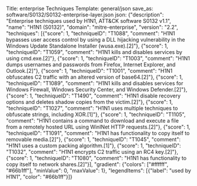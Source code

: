 Title: enterprise Techniques
Template: general/json
save_as: software/S0132/S0132-enterprise-layer.json
json: {"description": "Enterprise techniques used by H1N1, ATT&CK software S0132 v1.1", "name": "H1N1 (S0132)", "domain": "mitre-enterprise", "version": "2.2", "techniques": [{"score": 1, "techniqueID": "T1088", "comment": "H1N1 bypasses user access control by using a DLL hijacking vulnerability in the Windows Update Standalone Installer (wusa.exe).[2]"}, {"score": 1, "techniqueID": "T1059", "comment": "H1N1 kills and disables services by using cmd.exe.[2]"}, {"score": 1, "techniqueID": "T1003", "comment": "H1N1 dumps usernames and passwords from Firefox, Internet Explorer, and Outlook.[2]"}, {"score": 1, "techniqueID": "T1001", "comment": "H1N1 obfuscates C2 traffic with an altered version of base64.[2]"}, {"score": 1, "techniqueID": "T1089", "comment": "H1N1 kills and disables services for Windows Firewall, Windows Security Center, and Windows Defender.[2]"}, {"score": 1, "techniqueID": "T1490", "comment": "H1N1 disable recovery options and deletes shadow copies from the victim.[2]"}, {"score": 1, "techniqueID": "T1027", "comment": "H1N1 uses multiple techniques to obfuscate strings, including XOR.[1]"}, {"score": 1, "techniqueID": "T1105", "comment": "H1N1 contains a command to download and execute a file from a remotely hosted URL using WinINet HTTP requests.[2]"}, {"score": 1, "techniqueID": "T1091", "comment": "H1N1 has functionality to copy itself to removable media.[2]"}, {"score": 1, "techniqueID": "T1045", "comment": "H1N1 uses a custom packing algorithm.[1]"}, {"score": 1, "techniqueID": "T1032", "comment": "H1N1 encrypts C2 traffic using an RC4 key.[2]"}, {"score": 1, "techniqueID": "T1080", "comment": "H1N1 has functionality to copy itself to network shares.[2]"}], "gradient": {"colors": ["#ffffff", "#66b1ff"], "minValue": 0, "maxValue": 1}, "legendItems": [{"label": "used by H1N1", "color": "#66b1ff"}]}